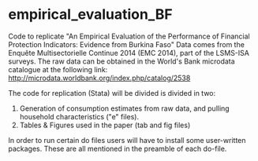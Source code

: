 # empirical_evaluation_BF
Code to replicate "An Empirical Evaluation of the Performance of Financial Protection Indicators:  Evidence from Burkina Faso"
Data comes from the Enquête Multisectorielle Continue 2014 (EMC 2014), part of the LSMS-ISA surveys.
The raw data can be obtained in the World's Bank microdata catalogue at the following link: http://microdata.worldbank.org/index.php/catalog/2538

The code for replication (Stata) will be divided is divided in two:
  1. Generation of consumption estimates from raw data, and pulling household characteristics ("e" files).
  2. Tables & Figures used in the paper (tab and fig files)
    
In order to run certain do files users will have to install some user-written packages. These are all mentioned in the preamble of each do-file.

